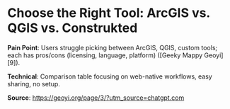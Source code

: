 # Choose the Right Tool: ArcGIS vs. QGIS vs. Construkted

**Pain Point**: Users struggle picking between ArcGIS, QGIS, custom tools; each has pros/cons (licensing, language, platform) ([Geeky Mappy Geoyi][9]).

**Technical**: Comparison table focusing on web-native workflows, easy sharing, no setup.

**Source**: https://geoyi.org/page/3/?utm_source=chatgpt.com
